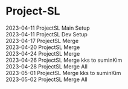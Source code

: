 # Project-SL
2023-04-11 ProjectSL Main Setup</br>
2023-04-11 ProjectSL Dev Setup</br>
2023-04-17 ProjectSL Merge</br>
2023-04-20 ProjectSL Merge</br>
2023-04-24 ProjectSL Merge</br>
2023-04-26 ProjectSL Merge kks to suminKim</br>
2023-04-28 ProjectSL Merge All</br>
2023-05-01 ProjectSL Merge kks to suminKim</br>
2023-05-02 ProjectSL Merge All</br>
